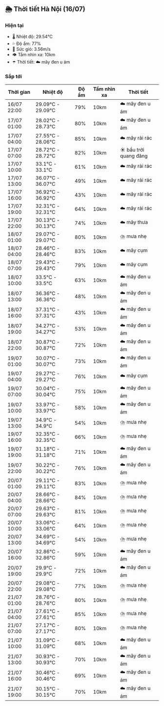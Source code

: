 ## 🌦️ Thời tiết Hà Nội (16/07)

### Hiện tại

- 🌡️ Nhiệt độ: 29.54℃
- 💦 Độ ẩm: 77%
- 💨 Sức gió: 3.56m/s
- 👁️ Tầm nhìn xa: 10km
- ☂️ Thời tiết: ☁️ mây đen u ám

### Sắp tới

| Thời gian | Nhiệt độ | Độ ẩm | Tầm nhìn xa | Thời tiết |
| --- | --- | --- | --- | --- |
| 16/07 22:00 | 29.09℃ - 29.09℃ | 79% | 10km | ☁️ mây đen u ám |
| 17/07 01:00 | 28.02℃ - 28.73℃ | 80% | 10km | ☁️ mây đen u ám |
| 17/07 04:00 | 27.55℃ - 28.06℃ | 85% | 10km | ☁️ mây rải rác |
| 17/07 07:00 | 28.72℃ - 28.72℃ | 82% | 10km | ☀️ bầu trời quang đãng |
| 17/07 10:00 | 33.1℃ - 33.1℃ | 61% | 10km | ☁️ mây rải rác |
| 17/07 13:00 | 36.07℃ - 36.07℃ | 49% | 10km | ☁️ mây rải rác |
| 17/07 16:00 | 36.92℃ - 36.92℃ | 43% | 10km | ☁️ mây rải rác |
| 17/07 19:00 | 32.31℃ - 32.31℃ | 64% | 10km | ☁️ mây rải rác |
| 17/07 22:00 | 30.13℃ - 30.13℃ | 74% | 10km | ☁️ mây thưa |
| 18/07 01:00 | 29.07℃ - 29.07℃ | 80% | 10km | ⛈️ mưa nhẹ |
| 18/07 04:00 | 28.46℃ - 28.46℃ | 83% | 10km | ☁️ mây cụm |
| 18/07 07:00 | 29.43℃ - 29.43℃ | 79% | 10km | ☁️ mây cụm |
| 18/07 10:00 | 33.5℃ - 33.5℃ | 63% | 10km | ☁️ mây đen u ám |
| 18/07 13:00 | 36.36℃ - 36.36℃ | 48% | 10km | ☁️ mây đen u ám |
| 18/07 16:00 | 37.31℃ - 37.31℃ | 43% | 10km | ☁️ mây đen u ám |
| 18/07 19:00 | 34.27℃ - 34.27℃ | 53% | 10km | ☁️ mây đen u ám |
| 18/07 22:00 | 30.87℃ - 30.87℃ | 72% | 10km | ☁️ mây đen u ám |
| 19/07 01:00 | 30.07℃ - 30.07℃ | 73% | 10km | ☁️ mây đen u ám |
| 19/07 04:00 | 29.27℃ - 29.27℃ | 76% | 10km | ☁️ mây cụm |
| 19/07 07:00 | 30.04℃ - 30.04℃ | 75% | 10km | ☁️ mây đen u ám |
| 19/07 10:00 | 33.97℃ - 33.97℃ | 58% | 10km | ☁️ mây đen u ám |
| 19/07 13:00 | 34.9℃ - 34.9℃ | 54% | 10km | ⛈️ mưa nhẹ |
| 19/07 16:00 | 32.35℃ - 32.35℃ | 66% | 10km | ⛈️ mưa nhẹ |
| 19/07 19:00 | 31.18℃ - 31.18℃ | 71% | 10km | ☁️ mây đen u ám |
| 19/07 22:00 | 30.22℃ - 30.22℃ | 76% | 10km | ☁️ mây đen u ám |
| 20/07 01:00 | 29.11℃ - 29.11℃ | 83% | 10km | ⛈️ mưa nhẹ |
| 20/07 04:00 | 28.66℃ - 28.66℃ | 84% | 10km | ⛈️ mưa nhẹ |
| 20/07 07:00 | 29.63℃ - 29.63℃ | 81% | 10km | ⛈️ mưa nhẹ |
| 20/07 10:00 | 33.06℃ - 33.06℃ | 64% | 10km | ⛈️ mưa nhẹ |
| 20/07 13:00 | 34.69℃ - 34.69℃ | 54% | 10km | ⛈️ mưa nhẹ |
| 20/07 16:00 | 32.86℃ - 32.86℃ | 59% | 10km | ☁️ mây đen u ám |
| 20/07 19:00 | 29.9℃ - 29.9℃ | 72% | 10km | ☁️ mây đen u ám |
| 20/07 22:00 | 29.08℃ - 29.08℃ | 77% | 10km | ⛈️ mưa nhẹ |
| 21/07 01:00 | 28.76℃ - 28.76℃ | 80% | 10km | ⛈️ mưa nhẹ |
| 21/07 04:00 | 27.61℃ - 27.61℃ | 85% | 10km | ⛈️ mưa nhẹ |
| 21/07 07:00 | 27.17℃ - 27.17℃ | 80% | 10km | ⛈️ mưa nhẹ |
| 21/07 10:00 | 31.09℃ - 31.09℃ | 68% | 10km | ☁️ mây đen u ám |
| 21/07 13:00 | 30.93℃ - 30.93℃ | 70% | 10km | ☁️ mây đen u ám |
| 21/07 16:00 | 30.46℃ - 30.46℃ | 69% | 10km | ☁️ mây đen u ám |
| 21/07 19:00 | 30.15℃ - 30.15℃ | 70% | 10km | ☁️ mây đen u ám |
